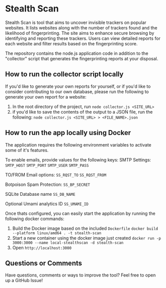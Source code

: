 # Stealth Scan

Stealth Scan is tool that aims to uncover invisible trackers on popular websites. It lists websites along with the number of trackers found and the likelihood of fingerprinting. The site aims to enhance secure browsing by identifying and reporting these trackers. Users can view detailed reports for each website and filter results based on the fingerprinting score.

The repository contains the node.js application code in addition to the "collector" script that generates the fingerprinting reports at your disposal.

## How to run the collector script locally

If you'd like to generate your own reports for yourself, or if you'd like to consider contributing to our own database, please run the following to generate your own report for a website:

1. In the root directory of the project, run `node collector.js <SITE_URL>`
2. if you'd like to save the contents of the output to a JSON file, run the following: `node collector.js <SITE_URL> > <FILE_NAME>.json`

## How to run the app locally using Docker

The application requires the following environment variables to activate some of it's features.

To enable emails, provide values for the following keys:
SMTP Settings:
`SMTP_HOST`
`SMTP_PORT`
`SMTP_USER`
`SMTP_PASS`

TO/FROM Email options:
`SS_RQST_TO`
`SS_RQST_FROM`

Botpoison Spam Protection:
`SS_BP_SECRET`

SQLite Database name
`SS_DB_NAME`

Optional Umami analytics ID
`SS_UMAMI_ID`

Once thats configured, you can easily start the application by running the following docker commands:

1. Build the Docker image based on the included `Dockerfile` 
`docker build --platform linux/amd64 . -t stealth-scan`
2.  Start a new container using the docker image just created
`docker run -p 3000:3000 --name local-stealthscan -d stealth-scan`
3. Open `http://localhost:3000`

## Questions or Comments

Have questions, comments or ways to improve the tool? Feel free to open up a GitHub Issue!
